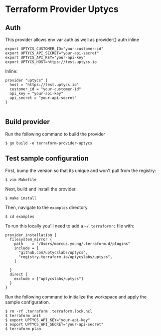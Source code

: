# Terraform Provider Uptycs

## Auth ##

This provider allows env var auth as well as provider{} auth inline

```
export UPTYCS_CUSTOMER_ID="your-customer-id"
export UPTYCS_API_SECRET="your-api-secret"
export UPTYCS_API_KEY="your-api-key"
export UPTYCS_HOST=https://test.uptycs.io
```

Inline:

```
provider "uptycs" {
  host = "https://test.uptycs.io"
  customer_id = "your-customer-id"
  api_key = "your-api-key"
  api_secret = "your-api-secret"
}


```

## Build provider

Run the following command to build the provider

```shell
$ go build -o terraform-provider-uptycs
```

## Test sample configuration

First, bump the version so that its unique and won't pull from the registry:

```shell
$ vim Makefile
```

Next, build and install the provider.

```shell
$ make install
```

Then, navigate to the `examples` directory.

```shell
$ cd examples
```

To run this locally you'll need to add a `~/.terraformrc` file with:

```
provider_installation {
  filesystem_mirror {
    path    = "/Users/marcus.young/.terraform.d/plugins"
    include = [
      "github.com/uptycslabs/uptycs",
      "registry.terraform.io/uptycslabs/uptycs",
    ]

  }
  direct {
    exclude = ["uptycslabs/uptycs"]
  }
}
```

Run the following command to initialize the workspace and apply the sample configuration.

```shell
$ rm -rf .terraform .terraform.lock.hcl
$ terraform init
$ export UPTYCS_API_KEY="your-api-key"
$ export UPTYCS_API_SECRET="your-api-secret"
$ terraform plan
```
